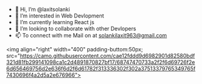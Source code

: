 - 👋 Hi, I’m @laxitsolanki
- 👀 I’m interested in Web Devlopment
- 🌱 I’m currently learning React js
- 💞️ I’m looking to collaborate with other Devlopers
- 📫 To connect with me Mail on at solankilaxit963@gmail.com

<!---
laxitsolanki/laxitsolanki is a ✨ special ✨ repository because its `README.md` (this file) appears on your GitHub profile.
You can click the Preview link to take a look at your changes.
--->
<img align="right" width="400" padding-buttom:50px; src="https://camo.githubusercontent.com/cae12fddd9d6982901d82580bdf321d81fb299141098ca1c2d4891870827bf17/68747470733a2f2f6d69726f2e6d656469756d2e636f6d2f6d61782f313336302f302a37513379765349765f7430696f4a2d5a2e676966">
